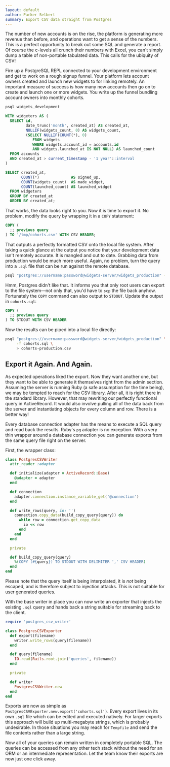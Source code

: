 ```yaml
---
layout: default
author: Parker Selbert
summary: Export CSV data straight from Postgres
---
```


The number of new accounts is on the rise, the platform is generating more
revenue than before, and operations want to get a sense of the numbers. This is
a perfect opportunity to break out some SQL and generate a report. Of course
the c-levels all crunch their numbers with Excel, you can't simply dump a
table of non-portable tabulated data. This calls for the ubiquity of CSV!

Fire up a PostgreSQL REPL connected to your development environment and get to
work on a rough signup funnel. Your platform lets account owners created and
launch new widgets to for linking remotely. An important measure of success is
how many new accounts then go on to create and launch one or more widgets. You
write up the funnel bundling account owners into monthly cohorts.

```bash
psql widgets_development
```

```sql
WITH widgeters AS (
  SELECT id,
         date_trunc('month', created_at) AS created_at,
         NULLIF(widgets_count, 0) AS widgets_count,
         (SELECT NULLIF(COUNT(*), 0)
            FROM widgets
            WHERE widgets.account_id = accounts.id
            AND widgets.launched_at IS NOT NULL) AS launched_count
  FROM accounts
  AND created_at > current_timestamp - '1 year'::interval
)

SELECT created_at,
       COUNT(*)              AS signed_up,
       COUNT(widgets_count)  AS made_widget,
       COUNT(launched_count) AS launched_widget
  FROM widgeters
  GROUP BY created_at
  ORDER BY created_at;
```

That works, the data looks right to you. Now it is time to export it. No
problem, modify the query by wrapping it in a `COPY` statement:

```sql
COPY (
  ;; previous query
) TO '/tmp/cohorts.csv' WITH CSV HEADER;
```

That outputs a perfectly formatted CSV onto the local file system. After taking
a quick glance at the output you notice that your development data isn't
remotely accurate. It is mangled and out to date. Grabbing data from production
would be much more useful. Again, no problem, turn the query into a `.sql` file
that can be run against the remote database.

```bash
psql "postgres://username:password@widgets-server/widgets_production" -f cohorts.sql
```

Hmm, Postgres didn't like that. It informs you that only root users can export
to the file system—not only that, you'd have to `scp` the file back anyhow.
Fortunately the `COPY` command can also output to `STDOUT`. Update the output in
`cohorts.sql`:

```sql
COPY (
  ;; previous query
) TO STDOUT WITH CSV HEADER
```

Now the results can be piped into a local file directly:

```bash
psql "postgres://username:password@widgets-server/widgets_production" \
     -f cohorts.sql \
     > cohorts-production.csv
```

## Export it Again. And Again.

As expected operations liked the export. Now they want another one, but they
want to be able to generate it themselves right from the admin section.
Assuming the server is running Ruby (a safe assumption for the time being), we
may be tempted to reach for the CSV library. After all, it is right there in the
standard library. However, that may rewriting our perfectly functional query in
ActiveRecord. It would also involve pulling all of the data back from the server
and instantiating objects for every column and row. There is a better way!

Every database connection adapter has the means to execute a SQL query and read
back the results. Ruby's `pg` adapter is no exception. With a very thin wrapper
around a database connection you can generate exports from the same query file
right on the server.

First, the wrapper class:

```ruby
class PostgresCSVWriter
  attr_reader :adapter

  def initialize(adapter = ActiveRecord::Base)
    @adapter = adapter
  end

  def connection
    adapter.connection.instance_variable_get('@connection')
  end

  def write_rows(query, io: '')
    connection.copy_data(build_copy_query(query)) do
      while row = connection.get_copy_data
        io << row
      end
    end
  end

  private

  def build_copy_query(query)
    %(COPY (#{query}) TO STDOUT WITH DELIMITER ',' CSV HEADER)
  end
end
```

Please note that the query itself is being interpolated, it is *not* being
escaped, and is therefore subject to injection attacks. This is not suitable for
user generated queries.

With the base writer in place you can now write an exporter that injects the
existing `.sql` query and hands back a string suitable for streaming back to the
client.

```ruby
require 'postgres_csv_writer'

class PostgresCSVExporter
  def export(filename)
    writer.write_rows(query(filename))
  end

  def query(filename)
    IO.read(Rails.root.join('queries', filename))
  end

  private

  def writer
    PostgresCSVWriter.new
  end
end
```

Exports are now as simple as `PostgresCSVExporter.new.export('cohorts.sql')`.
Every export lives in its own `.sql` file which can be edited and executed
natively. For larger exports this approach will build up multi-megabyte strings,
which is probably undesirable. In those situations you may reach for `Tempfile`
and send the file contents rather than a large string.

Now all of your queries can remain written in completely portable SQL. The
queries can be accessed from any other tech stack without the need for an ORM or
an intermediate representation. Let the team know their exports are now just one
click away.
